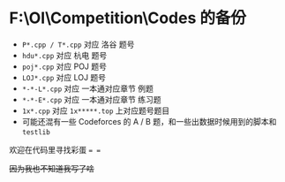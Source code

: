 # F:\OI\Competition\Codes 的备份

- `P*.cpp / T*.cpp` 对应 洛谷 题号
- `hdu*.cpp` 对应 杭电 题号
- `poj*.cpp` 对应 POJ 题号
- `LOJ*.cpp` 对应 LOJ 题号
- `*-*-L*.cpp` 对应 一本通对应章节 例题
- `*-*-E*.cpp` 对应 一本通对应章节 练习题
- `1x*.cpp` 对应 `1x*****.top` 上对应题号题目
- 可能还混有一些 Codeforces 的 A / B 题，和一些出数据时候用到的脚本和 `testlib`

欢迎在代码里寻找彩蛋 ``= =``

~~因为我也不知道我写了啥~~